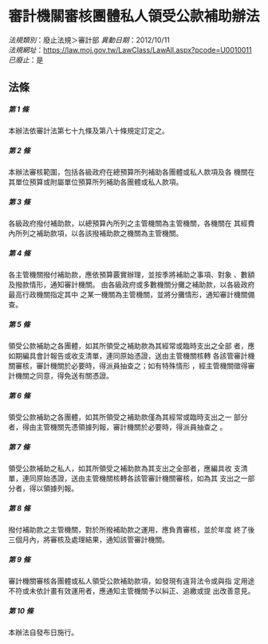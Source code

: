 # 審計機關審核團體私人領受公款補助辦法

*法規類別*：廢止法規＞審計部
*異動日期*：2012/10/11  
*法規網址*：https://law.moj.gov.tw/LawClass/LawAll.aspx?pcode=U0010011
*已廢止*：是


## 法條
##### 第 1 條
本辦法依審計法第七十九條及第八十條規定訂定之。

##### 第 2 條
本辦法審核範圍，包括各級政府在總預算所列補助各團體或私人款項及各
機關在其單位預算或附屬單位預算所列補助各團體或私人款項。

##### 第 3 條
各級政府撥付補助款，以總預算內所列之主管機關為主管機關，各機關在
其經費內所列之補助款項，以各該撥補助款之機關為主管機關。

##### 第 4 條
各主管機關撥付補助款，應依預算覈實辦理，並按季將補助之事項、對象
、數額及撥款情形，通知審計機關。
由各級政府或多數機關分攤之補助款，以各級政府最高行政機關指定其中
之某一機關為主管機關，並將分攤情形，通知審計機關備查。

##### 第 5 條
領受公款補助之各團體，如其所領受之補助款為其經常或臨時支出之全部
者，應如期編具會計報告或收支清單，連同原始憑證，送由主管機關核轉
各該管審計機關審核，審計機關於必要時，得派員抽查之；如有特殊情形
，經主管機關徵得審計機關之同意，得免送有關憑證。

##### 第 6 條
領受公款補助之各團體，如其所領受之補助款僅為其經常或臨時支出之一
部分者，得由主管機關先憑領據列報，審計機關於必要時，得派員抽查之
。

##### 第 7 條
領受公款補助之私人，如其所領受之補助款為其支出之全部者，應編具收
支清單，連同原始憑證，送由主管機關核轉各該管審計機關審核，如為其
支出之一部分者，得以領據列報。

##### 第 8 條
撥付補助款之主管機關，對於所撥補助款之運用，應負責審核，並於年度
終了後三個月內，將審核及處理結果，通知該管審計機關。

##### 第 9 條
審計機關審核各團體或私人領受公款補助款項，如發現有違背法令或與指
定用途不符或未依計畫有效運用者，應通知主管機關予以糾正、追繳或提
出改善意見。

##### 第 10 條
本辦法自發布日施行。


